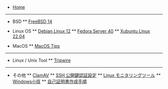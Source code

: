 * [Home](/)
<hr>

* BSD
** [FreeBSD 14](/bsd/freebsd14.md)

* Linux OS
** [Debian Linux 12](./linux/debian_12.md)
** [Fedora Server 40](./linux/fedora_40.md)
** [Xubuntu Linux 22.04](./linux/xubuntu_2204.md)

* MacOS
** [MacOS Tips](/macos/macos_tips.md)

<hr>

* Linux / Unix Tool
** [Tripwire](./linux/tool/tripwire.md)

<hr>

* その他
** [ClamAV](./tips/clamav.md)
** [SSH 公開鍵認証設定](./tips/ssh_public_key_authentication.md)
** [Linux モニタリングツール](./tips/linux_monitoring.md)
** [Windows小技](./tips/tips_windows.md)
** [自己証明書作成手順](./tips/self-certification.md)
